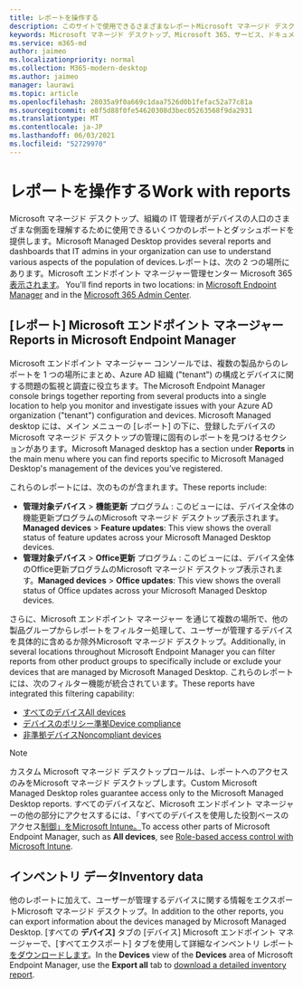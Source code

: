 ```yaml
---
title: レポートを操作する
description: このサイトで使用できるさまざまなレポートMicrosoft マネージド デスクトップ
keywords: Microsoft マネージド デスクトップ、Microsoft 365、サービス、ドキュメント
ms.service: m365-md
author: jaimeo
ms.localizationpriority: normal
ms.collection: M365-modern-desktop
ms.author: jaimeo
manager: laurawi
ms.topic: article
ms.openlocfilehash: 28035a9f0a669c1daa7526d0b1fefac52a77c81a
ms.sourcegitcommit: e8f5d88f0fe54620308d3bec05263568f9da2931
ms.translationtype: MT
ms.contentlocale: ja-JP
ms.lasthandoff: 06/03/2021
ms.locfileid: "52729970"
---
```

# <a name="work-with-reports"></a><span data-ttu-id="282e8-104">レポートを操作する</span><span class="sxs-lookup"><span data-stu-id="282e8-104">Work with reports</span></span>

<span data-ttu-id="282e8-105">Microsoft マネージド デスクトップ、組織の IT 管理者がデバイスの人口のさまざまな側面を理解するために使用できるいくつかのレポートとダッシュボードを提供します。</span><span class="sxs-lookup"><span data-stu-id="282e8-105">Microsoft Managed Desktop provides several reports and dashboards that IT admins in your organization can use to understand various aspects of the population of devices.</span></span><span data-ttu-id="282e8-106">レポートは、次の 2 つの場所[](https://endpoint.microsoft.com)にあります。Microsoft エンドポイント マネージャー管理センター Microsoft 365[表示されます](https://admin.microsoft.com/adminportal/home?previewoff=false#/microsoftmanageddesktop)。</span><span class="sxs-lookup"><span data-stu-id="282e8-106"> You'll find reports in two locations: in [Microsoft Endpoint Manager](https://endpoint.microsoft.com) and in the [Microsoft 365 Admin Center](https://admin.microsoft.com/adminportal/home?previewoff=false#/microsoftmanageddesktop).</span></span> 

## <a name="reports-in-microsoft-endpoint-manager"></a><span data-ttu-id="282e8-107">[レポート] Microsoft エンドポイント マネージャー</span><span class="sxs-lookup"><span data-stu-id="282e8-107">Reports in Microsoft Endpoint Manager</span></span>

<span data-ttu-id="282e8-108">Microsoft エンドポイント マネージャー コンソールでは、複数の製品からのレポートを 1 つの場所にまとめ、Azure AD 組織 ("tenant") の構成とデバイスに関する問題の監視と調査に役立ちます。</span><span class="sxs-lookup"><span data-stu-id="282e8-108">The Microsoft Endpoint Manager console brings together reporting from several products into a single location to help you monitor and investigate issues with your Azure AD organization ("tenant") configuration and devices.</span></span> <span data-ttu-id="282e8-109">Microsoft Managed desktop には、メイン メニューの [レポート] の下に、登録したデバイスの Microsoft マネージド デスクトップの管理に固有のレポートを見つけるセクションがあります。</span><span class="sxs-lookup"><span data-stu-id="282e8-109">Microsoft Managed desktop has a section under **Reports** in the main menu where you can find reports specific to Microsoft Managed Desktop's management of the devices you’ve registered.</span></span>

<span data-ttu-id="282e8-110">これらのレポートには、次のものが含まれます。</span><span class="sxs-lookup"><span data-stu-id="282e8-110">These reports include:</span></span>
- <span data-ttu-id="282e8-111">**管理対象デバイス**  > **機能更新** プログラム : このビューには、デバイス全体の機能更新プログラムのMicrosoft マネージド デスクトップ表示されます。</span><span class="sxs-lookup"><span data-stu-id="282e8-111">**Managed devices** > **Feature updates**: This view shows the overall status of feature updates across your Microsoft Managed Desktop devices.</span></span>
- <span data-ttu-id="282e8-112">**管理対象デバイス**  > **Office更新** プログラム : このビューには、デバイス全体のOffice更新プログラムのMicrosoft マネージド デスクトップ表示されます。</span><span class="sxs-lookup"><span data-stu-id="282e8-112">**Managed devices** > **Office updates**: This view shows the overall status of Office updates across your Microsoft Managed Desktop devices.</span></span>

<span data-ttu-id="282e8-113">さらに、Microsoft エンドポイント マネージャー を通じて複数の場所で、他の製品グループからレポートをフィルター処理して、ユーザーが管理するデバイスを具体的に含めるか除外Microsoft マネージド デスクトップ。</span><span class="sxs-lookup"><span data-stu-id="282e8-113">Additionally, in several locations throughout Microsoft Endpoint Manager you can filter reports from other product groups to specifically include or exclude your devices that are managed by Microsoft Managed Desktop.</span></span> <span data-ttu-id="282e8-114">これらのレポートには、次のフィルター機能が統合されています。</span><span class="sxs-lookup"><span data-stu-id="282e8-114">These reports have integrated this filtering capability:</span></span>

- [<span data-ttu-id="282e8-115">すべてのデバイス</span><span class="sxs-lookup"><span data-stu-id="282e8-115">All devices</span></span>](/mem/intune/remote-actions/device-management#get-to-your-devices)
- [<span data-ttu-id="282e8-116">デバイスのポリシー準拠</span><span class="sxs-lookup"><span data-stu-id="282e8-116">Device compliance</span></span>](/mem/intune/fundamentals/reports#device-compliance-report-organizational)
- [<span data-ttu-id="282e8-117">非準拠デバイス</span><span class="sxs-lookup"><span data-stu-id="282e8-117">Noncompliant devices</span></span>](/mem/intune/fundamentals/reports#noncompliant-devices-report-operational)

> [!NOTE]
> <span data-ttu-id="282e8-118">カスタム Microsoft マネージド デスクトップロールは、レポートへのアクセスのみをMicrosoft マネージド デスクトップします。</span><span class="sxs-lookup"><span data-stu-id="282e8-118">Custom Microsoft Managed Desktop roles guarantee access only to the Microsoft Managed Desktop reports.</span></span> <span data-ttu-id="282e8-119">すべてのデバイスなど、Microsoft エンドポイント マネージャーの他の部分にアクセスするには、「すべてのデバイスを使用した役割ベースのアクセス[制御」をMicrosoft Intune。](/mem/intune/fundamentals/role-based-access-control)</span><span class="sxs-lookup"><span data-stu-id="282e8-119">To access other parts of Microsoft Endpoint Manager, such as **All devices**, see [Role-based access control with Microsoft Intune](/mem/intune/fundamentals/role-based-access-control).</span></span> 


 ## <a name="inventory-data"></a><span data-ttu-id="282e8-120">インベントリ データ</span><span class="sxs-lookup"><span data-stu-id="282e8-120">Inventory data</span></span>

<span data-ttu-id="282e8-121">他のレポートに加えて、ユーザーが管理するデバイスに関する情報をエクスポートMicrosoft マネージド デスクトップ。</span><span class="sxs-lookup"><span data-stu-id="282e8-121">In addition to the other reports, you can export information about the devices managed by Microsoft Managed Desktop.</span></span> <span data-ttu-id="282e8-122">[すべての **デバイス]** タブの [デバイス] Microsoft エンドポイント マネージャーで、[すべてエクスポート] タブを使用して詳細なインベントリ レポート [をダウンロードします](device-inventory-report.md)。</span><span class="sxs-lookup"><span data-stu-id="282e8-122">In the **Devices** view of the **Devices** area of Microsoft Endpoint Manager, use the **Export all** tab to [download a detailed inventory report](device-inventory-report.md).</span></span>